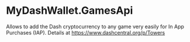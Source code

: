 # MyDashWallet.GamesApi
Allows to add the Dash cryptocurrency to any game very easily for In App Purchases (IAP). Details at https://www.dashcentral.org/p/Towers
